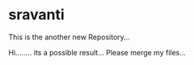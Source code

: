 sravanti
========

This is the another new Repository...



Hi........
its a possible result...
Please merge my files...